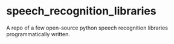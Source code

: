 # speech_recognition_libraries
A repo of a few open-source python speech recognition libraries programmatically written.
